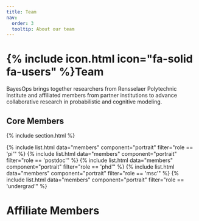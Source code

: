 ```yaml
---
title: Team
nav:
  order: 3
  tooltip: About our team
---
```


# {% include icon.html icon="fa-solid fa-users" %}Team

BayesOps brings together researchers from Rensselaer Polytechnic Institute and affiliated members from partner institutions to advance collaborative research in probabilistic and cognitive modeling. 

## Core Members

{% include section.html %}

{% include list.html data="members" component="portrait" filter="role == 'pi'" %}
{% include list.html data="members" component="portrait" filter="role == 'postdoc'" %}
{% include list.html data="members" component="portrait" filter="role == 'phd'" %}
{% include list.html data="members" component="portrait" filter="role == 'msc'" %}
{% include list.html data="members" component="portrait" filter="role == 'undergrad'" %}


# Affiliate Members 
